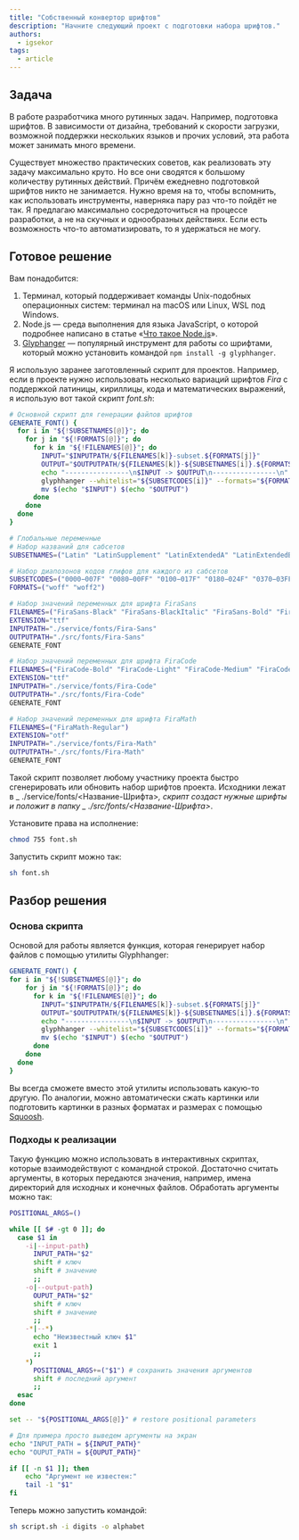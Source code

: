 ```yaml
---
title: "Собственный конвертор шрифтов"
description: "Начните следующий проект с подготовки набора шрифтов."
authors:
  - igsekor
tags:
  - article
---
```


## Задача

В работе разработчика много рутинных задач. Например, подготовка шрифтов. В зависимости от дизайна, требований к скорости загрузки, возможной поддержки нескольких языков и прочих условий, эта работа может занимать много времени.

Существует множество практических советов, как реализовать эту задачу максимально круто. Но все они сводятся к большому количеству рутинных действий. Причём ежедневно подготовкой шрифтов никто не занимается. Нужно время на то, чтобы вспомнить, как использовать инструменты, наверняка пару раз что-то пойдёт не так. Я предлагаю максимально сосредоточиться на процессе разработки, а не на скучных и однообразных действиях. Если есть возможность что-то автоматизировать, то я удержаться не могу.

## Готовое решение

Вам понадобится:

1. Терминал, который поддерживает команды Unix-подобных операционных систем: терминал на macOS или Linux, WSL под Windows.
1. Node.js — среда выполнения для языка JavaScript, о которой подробнее написано в статье «[Что такое Node.js](/tools/nodejs/)».
1. [Glyphanger](https://www.npmjs.com/package/glyphhanger/) — популярный инструмент для работы со шрифтами, который можно установить командой `npm install -g glyphhanger`.

Я использую заранее заготовленный скрипт для проектов. Например, если в проекте нужно использовать несколько вариаций шрифтов _Fira_  с поддержкой латиницы, кириллицы, кода и математических выражений, я использую вот такой скрипт _font.sh_:

```bash
# Основной скрипт для генерации файлов шрифтов
GENERATE_FONT() {
  for i in "${!SUBSETNAMES[@]}"; do
    for j in "${!FORMATS[@]}"; do
      for k in "${!FILENAMES[@]}"; do
        INPUT="$INPUTPATH/${FILENAMES[k]}-subset.${FORMATS[j]}"
        OUTPUT="$OUTPUTPATH/${FILENAMES[k]}-${SUBSETNAMES[i]}.${FORMATS[j]}"
        echo "----------------\n$INPUT -> $OUTPUT\n----------------\n"
        glyphhanger --whitelist="${SUBSETCODES[i]}" --formats="${FORMATS[j]}" --subset="$INPUTPATH/${FILENAMES[k]}.$EXTENSION" --css
        mv $(echo "$INPUT") $(echo "$OUTPUT")
      done
    done
  done
}

# Глобальные переменные
# Набор названий для сабсетов
SUBSETNAMES=("Latin" "LatinSupplement" "LatinExtendedA" "LatinExtendedB" "GreekCoptic" "Cyrilic" "CyrilicSupplement")

# Набор диапозонов кодов глифов для каждого из сабсетов
SUBSETCODES=("0000−007F" "0080−00FF" "0100−017F" "0180−024F" "0370−03FF" "0400−04FF" "0500−052F")
FORMATS=("woff" "woff2")

# Набор значений переменных для шрифта FiraSans
FILENAMES=("FiraSans-Black" "FiraSans-BlackItalic" "FiraSans-Bold" "FiraSans-BoldItalic" "FiraSans-ExtraBold" "FiraSans-ExtraBoldItalic" "FiraSans-ExtraLight" "FiraSans-LightItalic" "FiraSans-Italic" "FiraSans-Light" "FiraSans-LightItalic" "FiraSans-Medium" "FiraSans-MediumItalic" "FiraSans-Regular" "FiraSans-SemiBold" "FiraSans-SemiBoldItalic" "FiraSans-Thin" "FiraSans-ThinItalic")
EXTENSION="ttf"
INPUTPATH="./service/fonts/Fira-Sans"
OUTPUTPATH="./src/fonts/Fira-Sans"
GENERATE_FONT

# Набор значений переменных для шрифта FiraCode
FILENAMES=("FiraCode-Bold" "FiraCode-Light" "FiraCode-Medium" "FiraCode-Regular" "FiraCode-SemiBold")
EXTENSION="ttf"
INPUTPATH="./service/fonts/Fira-Code"
OUTPUTPATH="./src/fonts/Fira-Code"
GENERATE_FONT

# Набор значений переменных для шрифта FiraMath
FILENAMES=("FiraMath-Regular")
EXTENSION="otf"
INPUTPATH="./service/fonts/Fira-Math"
OUTPUTPATH="./src/fonts/Fira-Math"
GENERATE_FONT
```

Такой скрипт позволяет любому участнику проекта быстро сгенерировать или обновить набор шрифтов проекта. Исходники лежат в _ ./service/fonts/\<Название-Шрифта\>_, скрипт создаст нужные шрифты и положит в папку _ ./src/fonts/\<Название-Шрифта\>_.

Установите права на исполнение:

```bash
chmod 755 font.sh
```

Запустить скрипт можно так:

```bash
sh font.sh
```

## Разбор решения

### Основа скрипта

Основой для работы является функция, которая генерирует набор файлов с помощью утилиты Glyphhanger:

```bash
GENERATE_FONT() {
for i in "${!SUBSETNAMES[@]}"; do
    for j in "${!FORMATS[@]}"; do
      for k in "${!FILENAMES[@]}"; do
        INPUT="$INPUTPATH/${FILENAMES[k]}-subset.${FORMATS[j]}"
        OUTPUT="$OUTPUTPATH/${FILENAMES[k]}-${SUBSETNAMES[i]}.${FORMATS[j]}"
        echo "----------------\n$INPUT -> $OUTPUT\n----------------\n"
        glyphhanger --whitelist="${SUBSETCODES[i]}" --formats="${FORMATS[j]}" --subset="$INPUTPATH/${FILENAMES[k]}.$EXTENSION" --css
        mv $(echo "$INPUT") $(echo "$OUTPUT")
      done
    done
  done
}
```

Вы всегда сможете вместо этой утилиты использовать какую-то другую. По аналогии, можно автоматически сжать картинки или подготовить картинки в разных форматах и размерах с помощью [Squoosh](https://squoosh.app/).

### Подходы к реализации

Такую функцию можно использовать в интерактивных скриптах, которые взаимодействуют с командной строкой. Достаточно считать аргументы, в которых передаются значения, например, имена директорий для исходных и конечных файлов. Обработать аргументы можно так:

```bash
POSITIONAL_ARGS=()

while [[ $# -gt 0 ]]; do
  case $1 in
    -i|--input-path)
      INPUT_PATH="$2"
      shift # ключ
      shift # значение
      ;;
    -o|--output-path)
      OUPUT_PATH="$2"
      shift # ключ
      shift # значение
      ;;
    -*|--*)
      echo "Неизвестный ключ $1"
      exit 1
      ;;
    *)
      POSITIONAL_ARGS+=("$1") # сохранить значения аргументов
      shift # последний аргумент
      ;;
  esac
done

set -- "${POSITIONAL_ARGS[@]}" # restore positional parameters

# Для примера просто выведем аргументы на экран
echo "INPUT_PATH = ${INPUT_PATH}"
echo "OUPUT_PATH = ${OUPUT_PATH}"

if [[ -n $1 ]]; then
    echo "Аргумент не известен:"
    tail -1 "$1"
fi
```

Теперь можно запустить командой:

```bash
sh script.sh -i digits -o alphabet
```
